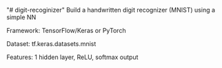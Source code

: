 "# digit-recoginizer" 
Build a handwritten digit recognizer (MNIST) using a simple NN

Framework: TensorFlow/Keras or PyTorch

Dataset: tf.keras.datasets.mnist

Features: 1 hidden layer, ReLU, softmax output

